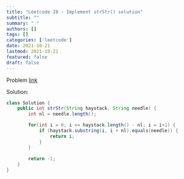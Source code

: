 ```yaml
---
title: "Leetcode 28 - Implement strStr() solution"
subtitle: ""
summary: " "
authors: []
tags: []
categories: ['leetcode']
date: 2021-10-21
lastmod: 2021-10-21
featured: false
draft: false
---
```

Problem [link](https://leetcode.com/problems/implement-strstr)

Solution:

```java
class Solution {
    public int strStr(String haystack, String needle) {
        int nl = needle.length();

        for(int i = 0; i <= haystack.length() - nl; i = i+1) {
            if (haystack.substring(i, i + nl).equals(needle)) {
                return i;
            }
        }
        
        return -1;
    }
}
```